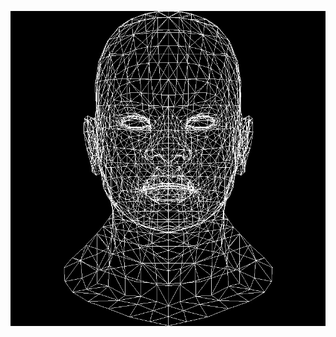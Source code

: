 ![](https://github.com/KienHoSD/3D_programming/blob/main/ssloys_lecture/L1_line_drawing_wireframe_renderer/test.jpg)
